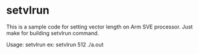 # setvlrun
This is a sample code for setting vector length on Arm SVE processor.
Just make for building setvlrun command.

Usage: setvlrun <vector length> <command and args>
ex: setvlrun 512 ./a.out